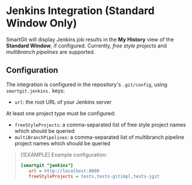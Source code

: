 # Jenkins Integration (Standard Window Only)

SmartGit will display Jenkins job results in the **My History** view of the **Standard Window**, if configured.
Currently, *free style projects* and *multibranch pipelines* are supported.

## Configuration

The integration is configured in the repository's `.git/config`, using `smartgit.jenkins.` keys:

- `url`: the root URL of your Jenkins server

At least one project type must be configured:

- `freeStyleProjects`: a comma-separated list of free style project names which should be queried
- `multiBranchPipelines`: a comma-separated list of multibranch pipeline project names which should be queried

> [!EXAMPLE]
> Example configuration:
>
> ``` ini
> [smartgit "jenkins"]
>    url = http://localhost:8080
>    freeStyleProjects = tests,tests-gitimpl,tests-jgit
> ```
